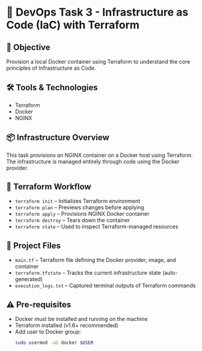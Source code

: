# 🚀 DevOps Task 3 - Infrastructure as Code (IaC) with Terraform

## 📌 Objective  
Provision a local Docker container using Terraform to understand the core principles of Infrastructure as Code.

## 🛠️ Tools & Technologies  
- Terraform  
- Docker  
- NGINX  

## 📦 Infrastructure Overview  
This task provisions an NGINX container on a Docker host using Terraform. The infrastructure is managed entirely through code using the Docker provider.

## 🔄 Terraform Workflow  
- `terraform init` – Initializes Terraform environment  
- `terraform plan` – Previews changes before applying  
- `terraform apply` – Provisions NGINX Docker container  
- `terraform destroy` – Tears down the container  
- `terraform state` – Used to inspect Terraform-managed resources  

## 📁 Project Files  
- `main.tf` – Terraform file defining the Docker provider, image, and container  
- `terraform.tfstate` – Tracks the current infrastructure state (auto-generated)  
- `execution_logs.txt` – Captured terminal outputs of Terraform commands  

## ⚠️ Pre-requisites  
- Docker must be installed and running on the machine  
- Terraform installed (v1.6+ recommended)  
- Add user to Docker group:  
  ```bash
  sudo usermod -aG docker $USER
